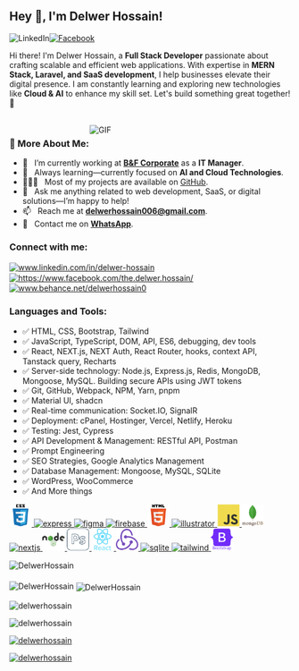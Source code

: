 ## Hey 👋, I'm Delwer Hossain!  
<a href="https://www.linkedin.com/in/delwer-hossain"><img align="left" alt="LinkedIn" src="https://raw.githubusercontent.com/rahul-jha98/rahul-jha98/561d474902b59c7429ec22bb73e225696c27b202/assets/linkedin.svg" height="18px"/></a>
<a href="https://www.facebook.com/the.delwer.hossain/" target="_blank" rel="noopener noreferrer">
  <img src="https://raw.githubusercontent.com/rahuldkjain/github-profile-readme-generator/master/src/images/icons/Social/facebook.svg" alt="Facebook" height="18px"/>
</a>  

Hi there! I'm Delwer Hossain, a **Full Stack Developer** passionate about crafting scalable and efficient web applications. With expertise in **MERN Stack, Laravel, and SaaS development**, I help businesses elevate their digital presence. I am constantly learning and exploring new technologies like **Cloud & AI** to enhance my skill set. Let's build something great together! 🚀  

<br/>  

<img align="right" alt="GIF" src="https://raw.githubusercontent.com/rahul-jha98/rahul-jha98/main/techstack.gif" width="360px"/>  

### 🧐 More About Me:  

- 🔭 &nbsp; I’m currently working at **[B&F Corporate](http://bnfcorporate.com/)** as a **IT Manager**.  
- 🌱 &nbsp; Always learning—currently focused on **AI and Cloud Technologies**.  
- 👨🏻‍💻 &nbsp; Most of my projects are available on [GitHub](https://github.com/delwerhossain).  
- 💬 &nbsp; Ask me anything related to web development, SaaS, or digital solutions—I’m happy to help!  
- 📫 &nbsp; Reach me at **[delwerhossain006@gmail.com](mailto:delwerhossain006@gmail.com)**.  
- 📱 &nbsp; Contact me on **[WhatsApp](https://wa.me/+8801886395730)**.  



<h3 align="left">Connect with me:</h3>
<p align="left">
<a href="https://www.linkedin.com/in/delwer-hossain" target="blank"><img align="center" src="https://raw.githubusercontent.com/rahuldkjain/github-profile-readme-generator/master/src/images/icons/Social/linked-in-alt.svg" alt="www.linkedin.com/in/delwer-hossain" height="30" width="40" /></a>
<a href="https://www.facebook.com/the.delwer.hossain/" target="blank"><img align="center" src="https://raw.githubusercontent.com/rahuldkjain/github-profile-readme-generator/master/src/images/icons/Social/facebook.svg" alt="https://www.facebook.com/the.delwer.hossain/" height="30" width="40" /></a>
<a href="https://www.behance.net/delwerhossain0" target="blank"><img align="center" src="https://raw.githubusercontent.com/rahuldkjain/github-profile-readme-generator/master/src/images/icons/Social/behance.svg" alt="www.behance.net/delwerhossain0" height="30" width="40" /></a>
</p>

<h3 align="left">Languages and Tools:</h3>
<ul> 
<li> ✅ HTML, CSS, Bootstrap, Tailwind</li> 
<li> ✅ JavaScript, TypeScript, DOM, API, ES6, debugging, dev tools</li> 
<li> ✅ React, NEXT.js, NEXT Auth, React Router, hooks, context API, Tanstack query, Recharts</li> 
<li> ✅ Server-side technology: Node.js, Express.js, Redis, MongoDB, Mongoose, MySQL. Building secure APIs using JWT tokens</li> 
<li> ✅ Git, GitHub, Webpack, NPM, Yarn, pnpm</li> 
<li> ✅ Material UI, shadcn</li> 
<li> ✅ Real-time communication: Socket.IO, SignalR</li> 
<li> ✅ Deployment: cPanel, Hostinger, Vercel, Netlify, Heroku</li> 
<li> ✅ Testing: Jest, Cypress</li> 
<li> ✅ API Development & Management: RESTful API, Postman</li>
<li> ✅ Prompt Engineering</li>
<li> ✅ SEO Strategies, Google Analytics Management</li>
<li> ✅ Database Management: Mongoose, MySQL, SQLite</li>
<li> ✅ WordPress, WooCommerce </li>
<li> ✅ And More things  </li>




</ul>
    <p align="left">     
      <a href="https://www.w3schools.com/css/" target="_blank" rel="noreferrer">
        <img
          src="https://raw.githubusercontent.com/devicons/devicon/master/icons/css3/css3-original-wordmark.svg"
          alt="css3"
          width="40"
          height="40"
        />
      </a>
      <a href="https://expressjs.com" target="_blank" rel="noreferrer">
        <img
          src="https://w7.pngwing.com/pngs/925/447/png-transparent-express-js-node-js-javascript-mongodb-node-js-text-trademark-logo.png"
          alt="express"
          width="40"
          height="40"
        />
      </a>
      <a href="https://www.figma.com/" target="_blank" rel="noreferrer">
        <img
          src="https://www.vectorlogo.zone/logos/figma/figma-icon.svg"
          alt="figma"
          width="40"
          height="40"
        />
      </a>
      <a href="https://firebase.google.com/" target="_blank" rel="noreferrer">
        <img
          src="https://www.vectorlogo.zone/logos/firebase/firebase-icon.svg"
          alt="firebase"
          width="40"
          height="40"
        />
      </a>
      <a href="https://www.w3.org/html/" target="_blank" rel="noreferrer">
        <img
          src="https://raw.githubusercontent.com/devicons/devicon/master/icons/html5/html5-original-wordmark.svg"
          alt="html5"
          width="40"
          height="40"
        />
      </a>
      <a
        href="https://www.adobe.com/in/products/illustrator.html"
        target="_blank"
        rel="noreferrer"
      >
        <img
          src="https://www.vectorlogo.zone/logos/adobe_illustrator/adobe_illustrator-icon.svg"
          alt="illustrator"
          width="40"
          height="40"
        />
      </a>
      <a
        href="https://developer.mozilla.org/en-US/docs/Web/JavaScript"
        target="_blank"
        rel="noreferrer"
      >
        <img
          src="https://raw.githubusercontent.com/devicons/devicon/master/icons/javascript/javascript-original.svg"
          alt="javascript"
          width="40"
          height="40"
        />
      </a>
      <a href="https://www.mongodb.com/" target="_blank" rel="noreferrer">
        <img
          src="https://raw.githubusercontent.com/devicons/devicon/master/icons/mongodb/mongodb-original-wordmark.svg"
          alt="mongodb"
          width="40"
          height="40"
        />
      </a>
<a href="https://nextjs.org/" target="_blank" rel="noreferrer">
        <img
          src="https://seeklogo.com/images/N/next-js-icon-logo-EE302D5DBD-seeklogo.com.png"
          alt="nextjs"
          width="40"
          height="40"
        />
      </a>
      <a href="https://nodejs.org" target="_blank" rel="noreferrer">
        <img
          src="https://raw.githubusercontent.com/devicons/devicon/master/icons/nodejs/nodejs-original-wordmark.svg"
          alt="nodejs"
          width="40"
          height="40"
        />
      </a>     
      <a href="https://www.photoshop.com/en" target="_blank" rel="noreferrer">
        <img
          src="https://raw.githubusercontent.com/devicons/devicon/master/icons/photoshop/photoshop-line.svg"
          alt="photoshop"
          width="40"
          height="40"
        />
      </a>
      <a href="https://reactjs.org/" target="_blank" rel="noreferrer">
        <img
          src="https://raw.githubusercontent.com/devicons/devicon/master/icons/react/react-original-wordmark.svg"
          alt="react"
          width="40"
          height="40"
        />
      </a>
      <a href="https://redux.js.org" target="_blank" rel="noreferrer">
        <img
          src="https://raw.githubusercontent.com/devicons/devicon/master/icons/redux/redux-original.svg"
          alt="redux"
          width="40"
          height="40"
        />
      </a>      
      <a href="https://www.sqlite.org/" target="_blank" rel="noreferrer">
        <img
          src="https://www.vectorlogo.zone/logos/sqlite/sqlite-icon.svg"
          alt="sqlite"
          width="40"
          height="40"
        />
      </a>
      <a href="https://tailwindcss.com/" target="_blank" rel="noreferrer">
        <img
          src="https://www.vectorlogo.zone/logos/tailwindcss/tailwindcss-icon.svg"
          alt="tailwind"
          width="40"
          height="40"
        />
      </a>  
        <a href="https://getbootstrap.com" target="_blank" rel="noreferrer">
        <img
          src="https://raw.githubusercontent.com/devicons/devicon/master/icons/bootstrap/bootstrap-plain-wordmark.svg"
          alt="bootstrap"
          width="40"
          height="40"
        />
      </a> 
    </p>

<p style="margin-bottom: 20px;"><img  align="center" src="http://github-profile-summary-cards.vercel.app/api/cards/profile-details?username=delwerhossain&theme=chartreuse_dark" alt="DelwerHossain" /></p>

<p><img align="left" src="https://github-readme-stats.vercel.app/api/top-langs?username=delwerhossain&show_icons=true&theme=chartreuse-dark&locale=en&layout=compact" alt="DelwerHossain" /></p>

<p>&nbsp;<img align="center" src="https://github-readme-stats.vercel.app/api?username=delwerhossain&show_icons=true&theme=chartreuse-dark&locale=en" alt="DelwerHossain" /></p>
   
<p><img align="center" src="https://github-readme-streak-stats.herokuapp.com/?user=delwerhossain&theme=chartreuse-dark" alt="delwerhossain" /></p>

<p align="left"> <img src="https://komarev.com/ghpvc/?username=delwerhossain&label=Profile%20views&color=0e75b6&style=flat" alt="delwerhossain" /> </p>

<p align="left"> <a href="https://github.com/ryo-ma/github-profile-trophy"><img src="https://github-profile-trophy.vercel.app/?username=delwerhossain" alt="delwerhossain" /></a> </p>

<p align="left"> <a href="https://www.facebook.com/the.delwer.hossain" target="blank"><img src="https://img.shields.io/badge/delwerHossain-Facebook-blue" alt="delwerhossain" /></a> </p>
